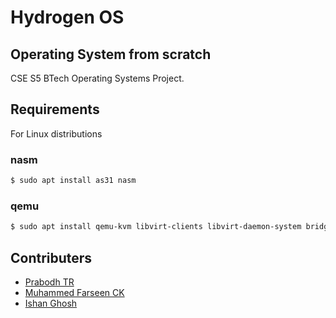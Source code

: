 # Hydrogen OS 
## Operating System from scratch

CSE S5 BTech Operating Systems Project.

## Requirements
For Linux distributions

### nasm
```bash 
$ sudo apt install as31 nasm
```

### qemu
```bash
$ sudo apt install qemu-kvm libvirt-clients libvirt-daemon-system bridge-utils virt-manager
```

## Contributers
* [Prabodh TR](https://github.com/prabodhtr)
* [Muhammed Farseen CK](https://github.com/happycoder97)
* [Ishan Ghosh](https://github.com/Ishan1742) 